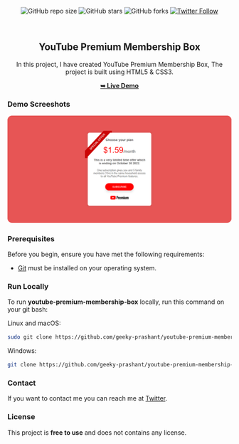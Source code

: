 <div align="center">
  
  ![GitHub repo size](https://img.shields.io/github/repo-size/geeky-prashant/youtube-premium-membership-box)
  ![GitHub stars](https://img.shields.io/github/stars/geeky-prashant/youtube-premium-membership-box)
  ![GitHub forks](https://img.shields.io/github/forks/geeky-prashant/youtube-premium-membership-box?style=social)
  [![Twitter Follow](https://img.shields.io/twitter/follow/geekyprashant?style=social)](https://twitter.com/intent/follow?screen_name=geekyprashant)
 
  <br />

  <h2 align="center">YouTube Premium Membership Box</h2>

  In this project, I have created YouTube Premium Membership Box, The project is built using HTML5 & CSS3.

  <a href="https://geeky-prashant.github.io/youtube-premium-membership-box/"><strong>➥ Live Demo</strong></a>

</div>

### Demo Screeshots

![YouTube Premium Membership Box Desktop Demo](./readme-img/YouTube-Premium-Membership-Box.png "Desktop Demo")

### Prerequisites

Before you begin, ensure you have met the following requirements:

* [Git](https://git-scm.com/downloads "Download Git") must be installed on your operating system.

### Run Locally

To run **youtube-premium-membership-box** locally, run this command on your git bash:

Linux and macOS:

```bash
sudo git clone https://github.com/geeky-prashant/youtube-premium-membership-box.git
```

Windows:

```bash
git clone https://github.com/geeky-prashant/youtube-premium-membership-box.git
```

### Contact

If you want to contact me you can reach me at [Twitter](https://www.twitter.com/geekyprashant).

### License

This project is **free to use** and does not contains any license.
